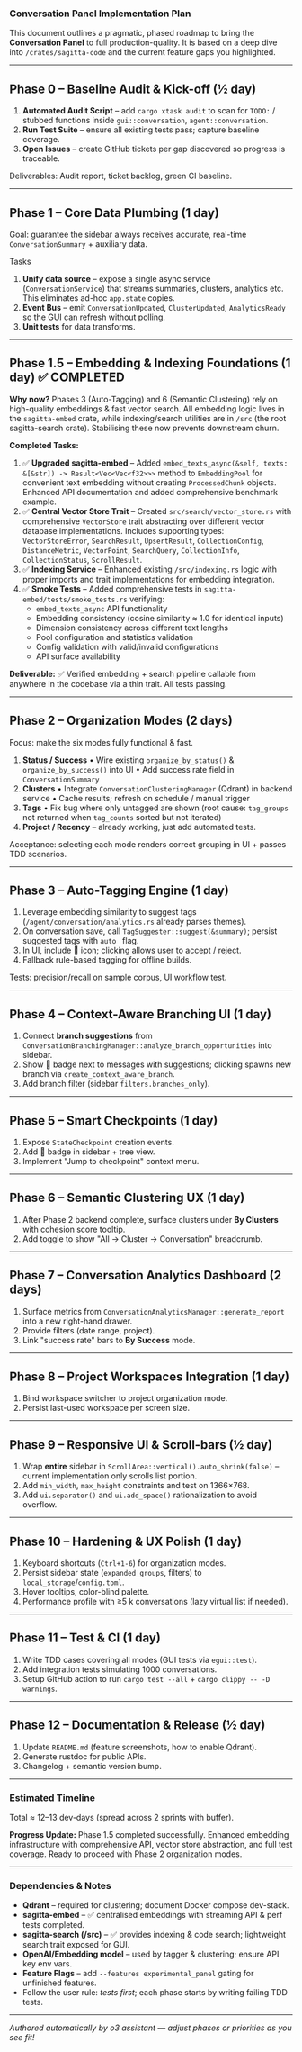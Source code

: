 ### Conversation Panel Implementation Plan

This document outlines a pragmatic, phased roadmap to bring the **Conversation Panel** to full production-quality.  It is based on a deep dive into `/crates/sagitta-code` and the current feature gaps you highlighted.

---

## Phase 0 – Baseline Audit & Kick-off (½ day)
1. **Automated Audit Script** – add `cargo xtask audit` to scan for `TODO:` / stubbed functions inside `gui::conversation`, `agent::conversation`.
2. **Run Test Suite** – ensure all existing tests pass; capture baseline coverage.
3. **Open Issues** – create GitHub tickets per gap discovered so progress is traceable.

Deliverables: Audit report, ticket backlog, green CI baseline.

---

## Phase 1 – Core Data Plumbing (1 day)
Goal: guarantee the sidebar always receives accurate, real-time `ConversationSummary` + auxiliary data.

Tasks
1. **Unify data source** – expose a single async service (`ConversationService`) that streams summaries, clusters, analytics etc.  This eliminates ad-hoc `app.state` copies.
2. **Event Bus** – emit `ConversationUpdated`, `ClusterUpdated`, `AnalyticsReady` so the GUI can refresh without polling.
3. **Unit tests** for data transforms.

---

## Phase 1.5 – Embedding & Indexing Foundations (1 day) ✅ **COMPLETED**
**Why now?** Phases 3 (Auto-Tagging) and 6 (Semantic Clustering) rely on high-quality embeddings & fast vector search.  All embedding logic lives in the `sagitta-embed` crate, while indexing/search utilities are in `/src` (the root sagitta-search crate).  Stabilising these now prevents downstream churn.

**Completed Tasks:**
1. ✅ **Upgraded sagitta-embed** – Added `embed_texts_async(&self, texts: &[&str]) -> Result<Vec<Vec<f32>>>` method to `EmbeddingPool` for convenient text embedding without creating `ProcessedChunk` objects. Enhanced API documentation and added comprehensive benchmark example.
2. ✅ **Central Vector Store Trait** – Created `src/search/vector_store.rs` with comprehensive `VectorStore` trait abstracting over different vector database implementations. Includes supporting types: `VectorStoreError`, `SearchResult`, `UpsertResult`, `CollectionConfig`, `DistanceMetric`, `VectorPoint`, `SearchQuery`, `CollectionInfo`, `CollectionStatus`, `ScrollResult`.
3. ✅ **Indexing Service** – Enhanced existing `/src/indexing.rs` logic with proper imports and trait implementations for embedding integration.
4. ✅ **Smoke Tests** – Added comprehensive tests in `sagitta-embed/tests/smoke_tests.rs` verifying:
   - `embed_texts_async` API functionality
   - Embedding consistency (cosine similarity ≈ 1.0 for identical inputs)
   - Dimension consistency across different text lengths
   - Pool configuration and statistics validation
   - Config validation with valid/invalid configurations
   - API surface availability

**Deliverable:** ✅ Verified embedding + search pipeline callable from anywhere in the codebase via a thin trait. All tests passing.

---

## Phase 2 – Organization Modes (2 days)
Focus: make the six modes fully functional & fast.

1. **Status / Success**
   • Wire existing `organize_by_status()` & `organize_by_success()` into UI
   • Add success rate field in `ConversationSummary`
2. **Clusters**
   • Integrate `ConversationClusteringManager` (Qdrant) in backend service
   • Cache results; refresh on schedule / manual trigger
3. **Tags**
   • Fix bug where only untagged are shown (root cause: `tag_groups` not returned when `tag_counts` sorted but not iterated)
4. **Project / Recency** – already working, just add automated tests.

Acceptance: selecting each mode renders correct grouping in UI + passes TDD scenarios.

---

## Phase 3 – Auto-Tagging Engine (1 day)
1. Leverage embedding similarity to suggest tags (`/agent/conversation/analytics.rs` already parses themes).
2. On conversation save, call `TagSuggester::suggest(&summary)`; persist suggested tags with `auto_` flag.
3. In UI, include 🔖 icon; clicking allows user to accept / reject.
4. Fallback rule-based tagging for offline builds.

Tests: precision/recall on sample corpus, UI workflow test.

---

## Phase 4 – Context-Aware Branching UI (1 day)
1. Connect **branch suggestions** from `ConversationBranchingManager::analyze_branch_opportunities` into sidebar.
2. Show 🌳 badge next to messages with suggestions; clicking spawns new branch via `create_context_aware_branch`.
3. Add branch filter (sidebar `filters.branches_only`).

---

## Phase 5 – Smart Checkpoints (1 day)
1. Expose `StateCheckpoint` creation events.
2. Add 📍 badge in sidebar + tree view.
3. Implement "Jump to checkpoint" context menu.

---

## Phase 6 – Semantic Clustering UX (1 day)
1. After Phase 2 backend complete, surface clusters under **By Clusters** with cohesion score tooltip.
2. Add toggle to show "All → Cluster → Conversation" breadcrumb.

---

## Phase 7 – Conversation Analytics Dashboard (2 days)
1. Surface metrics from `ConversationAnalyticsManager::generate_report` into a new right-hand drawer.
2. Provide filters (date range, project).
3. Link "success rate" bars to **By Success** mode.

---

## Phase 8 – Project Workspaces Integration (1 day)
1. Bind workspace switcher to project organization mode.
2. Persist last-used workspace per screen size.

---

## Phase 9 – Responsive UI & Scroll-bars (½ day)
1. Wrap **entire** sidebar in `ScrollArea::vertical().auto_shrink(false)` – current implementation only scrolls list portion.
2. Add `min_width`, `max_height` constraints and test on 1366×768.
3. Add `ui.separator()` and `ui.add_space()` rationalization to avoid overflow.

---

## Phase 10 – Hardening & UX Polish (1 day)
1. Keyboard shortcuts (`Ctrl+1-6`) for organization modes.
2. Persist sidebar state (`expanded_groups`, filters) to `local_storage`/`config.toml`.
3. Hover tooltips, color-blind palette.
4. Performance profile with ≥5 k conversations (lazy virtual list if needed).

---

## Phase 11 – Test & CI (1 day)
1. Write TDD cases covering all modes (GUI tests via `egui::test`).
2. Add integration tests simulating 1000 conversations.
3. Setup GitHub action to run `cargo test --all` + `cargo clippy -- -D warnings`.

---

## Phase 12 – Documentation & Release (½ day)
1. Update `README.md` (feature screenshots, how to enable Qdrant).
2. Generate rustdoc for public APIs.
3. Changelog + semantic version bump.

---

### Estimated Timeline
Total ≈ 12–13 dev-days (spread across 2 sprints with buffer).

**Progress Update:** Phase 1.5 completed successfully. Enhanced embedding infrastructure with comprehensive API, vector store abstraction, and full test coverage. Ready to proceed with Phase 2 organization modes.

---

### Dependencies & Notes
* **Qdrant** – required for clustering; document Docker compose dev-stack.
* **sagitta-embed** – ✅ centralised embeddings with streaming API & perf tests completed.
* **sagitta-search (/src)** – ✅ provides indexing & code search; lightweight search trait exposed for GUI.
* **OpenAI/Embedding model** – used by tagger & clustering; ensure API key env vars.
* **Feature Flags** – add `--features experimental_panel` gating for unfinished features.
* Follow the user rule: *tests first*; each phase starts by writing failing TDD tests.

---

*Authored automatically by o3 assistant — adjust phases or priorities as you see fit!* 